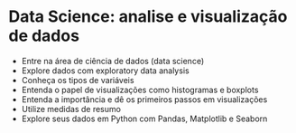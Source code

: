 # Data Science: analise e visualização de dados
- Entre na área de ciência de dados (data science)
- Explore dados com exploratory data analysis
- Conheça os tipos de variáveis
- Entenda o papel de visualizações como histogramas e boxplots
- Entenda a importância e dê os primeiros passos em visualizações
- Utilize medidas de resumo
- Explore seus dados em Python com Pandas, Matplotlib e Seaborn
